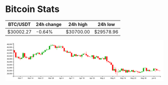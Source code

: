 # Bitcoin Stats

BTC/USDT|24h change|24h high|24h low|
|---|---|---|---|
|$30002.27|-0.64%|$30700.00|$29578.96|

<img src="./chart.svg">
